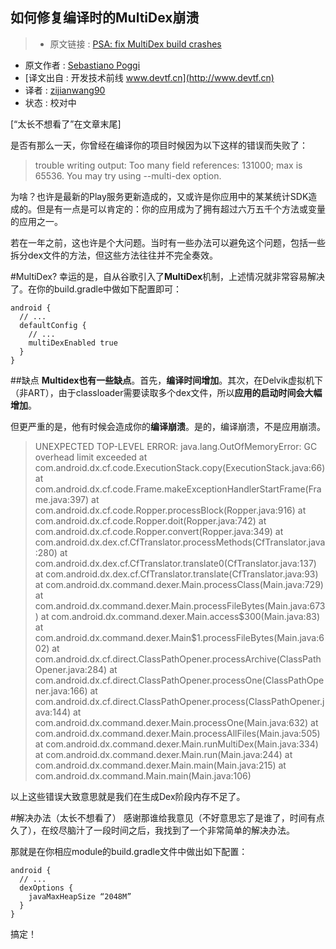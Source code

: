 如何修复编译时的MultiDex崩溃
---

> * 原文链接 : [PSA: fix MultiDex build crashes](https://medium.com/sebs-top-tips/psa-fix-multidex-build-crashes-ae2b81bcf711)
* 原文作者 : [Sebastiano Poggi](https://medium.com/@seebrock3r)
* [译文出自 :  开发技术前线 www.devtf.cn](http://www.devtf.cn)
* 译者 : [zijianwang90](https://github.com/zijianwang90) 
* 状态 :  校对中

[“太长不想看了”在文章末尾]

是否有那么一天，你曾经在编译你的项目时候因为以下这样的错误而失败了：
> trouble writing output:
Too many field references: 131000; max is 65536.
You may try using --multi-dex option.

为啥？也许是最新的Play服务更新造成的，又或许是你应用中的某某统计SDK造成的。但是有一点是可以肯定的：你的应用成为了拥有超过六万五千个方法或变量的应用之一。

若在一年之前，这也许是个大问题。当时有一些办法可以避免这个问题，包括一些拆分dex文件的方法，但这些方法往往并不完全奏效。

#MultiDex?
幸运的是，自从谷歌引入了**MultiDex**机制，上述情况就非常容易解决了。在你的build.gradle中做如下配置即可：
```
android {
  // ...
  defaultConfig {
    // ...
    multiDexEnabled true
  }
}
```

##缺点
**Multidex也有一些缺点**。首先，**编译时间增加**。其次，在Delvik虚拟机下（非ART），由于classloader需要读取多个dex文件，所以**应用的启动时间会大幅增加**。

但更严重的是，他有时候会造成你的**编译崩溃**。是的，编译崩溃，不是应用崩溃。
> UNEXPECTED TOP-LEVEL ERROR:
java.lang.OutOfMemoryError: GC overhead limit exceeded
  at com.android.dx.cf.code.ExecutionStack.copy(ExecutionStack.java:66)
  at com.android.dx.cf.code.Frame.makeExceptionHandlerStartFrame(Frame.java:397)
  at com.android.dx.cf.code.Ropper.processBlock(Ropper.java:916)
  at com.android.dx.cf.code.Ropper.doit(Ropper.java:742)
  at com.android.dx.cf.code.Ropper.convert(Ropper.java:349)
  at com.android.dx.dex.cf.CfTranslator.processMethods(CfTranslator.java:280)
  at com.android.dx.dex.cf.CfTranslator.translate0(CfTranslator.java:137)
  at com.android.dx.dex.cf.CfTranslator.translate(CfTranslator.java:93)
  at com.android.dx.command.dexer.Main.processClass(Main.java:729)
  at com.android.dx.command.dexer.Main.processFileBytes(Main.java:673)
  at com.android.dx.command.dexer.Main.access\$300(Main.java:83)
  at com.android.dx.command.dexer.Main$1.processFileBytes(Main.java:602)
  at com.android.dx.cf.direct.ClassPathOpener.processArchive(ClassPathOpener.java:284)
  at com.android.dx.cf.direct.ClassPathOpener.processOne(ClassPathOpener.java:166)
  at com.android.dx.cf.direct.ClassPathOpener.process(ClassPathOpener.java:144)
  at com.android.dx.command.dexer.Main.processOne(Main.java:632)
  at com.android.dx.command.dexer.Main.processAllFiles(Main.java:505)
  at com.android.dx.command.dexer.Main.runMultiDex(Main.java:334)
  at com.android.dx.command.dexer.Main.run(Main.java:244)
  at com.android.dx.command.dexer.Main.main(Main.java:215)
  at com.android.dx.command.Main.main(Main.java:106)
  
以上这些错误大致意思就是我们在生成Dex阶段内存不足了。

#解决办法（太长不想看了）
感谢那谁给我意见（不好意思忘了是谁了，时间有点久了），在绞尽脑汁了一段时间之后，我找到了一个非常简单的解决办法。

那就是在你相应module的build.gradle文件中做出如下配置：
```
android {
  // ...
  dexOptions {
    javaMaxHeapSize “2048M”
  }
}
```
搞定！
